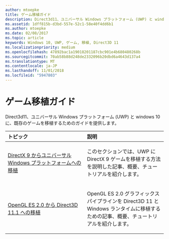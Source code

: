 ```yaml
---
author: mtoepke
title: ゲーム移植ガイド
description: Direct3d11、ユニバーサル Windows プラットフォーム (UWP) と windows 10 に、既存のゲームを移植するためのガイドを提供します。
ms.assetid: 1dff815b-d3bd-557e-52c1-58e40f4dd6b1
ms.author: mtoepke
ms.date: 02/08/2017
ms.topic: article
keywords: Windows 10, UWP, ゲーム, 移植, Direct3D 11
ms.localizationpriority: medium
ms.openlocfilehash: 47892bac1a19018201187cbc901e4b680480268b
ms.sourcegitcommit: 70ab58b88d248de2332096b20dbd6a4643d137a4
ms.translationtype: MT
ms.contentlocale: ja-JP
ms.lasthandoff: 11/01/2018
ms.locfileid: "5947803"
---
```

# <a name="game-porting-guides"></a>ゲーム移植ガイド



Direct3d11、ユニバーサル Windows プラットフォーム (UWP) と windows 10 に、既存のゲームを移植するためのガイドを提供します。

<table>
<colgroup>
<col width="50%" />
<col width="50%" />
</colgroup>
<thead>
<tr class="header">
<th align="left">トピック</th>
<th align="left">説明</th>
</tr>
</thead>
<tbody>
<tr class="odd">
<td align="left"><p><a href="porting-your-directx-9-game-to-windows-store.md">DirectX 9 からユニバーサル Windows プラットフォームへの移植</a></p></td>
<td align="left"><p>このセクションでは、UWP に DirectX 9 ゲームを移植する方法を説明した記事、概要、チュートリアルを紹介します。</p></td>
</tr>
<tr class="even">
<td align="left"><p><a href="port-from-opengl-es-2-0-to-directx-11-1.md">OpenGL ES 2.0 から Direct3D 11.1 への移植</a></p></td>
<td align="left"><p>OpenGL ES 2.0 グラフィックス パイプラインを Direct3D 11 と Windows ランタイムに移植するための記事、概要、チュートリアルを紹介します。</p></td>
</tr>
</tbody>
</table>

 


 

 

 





